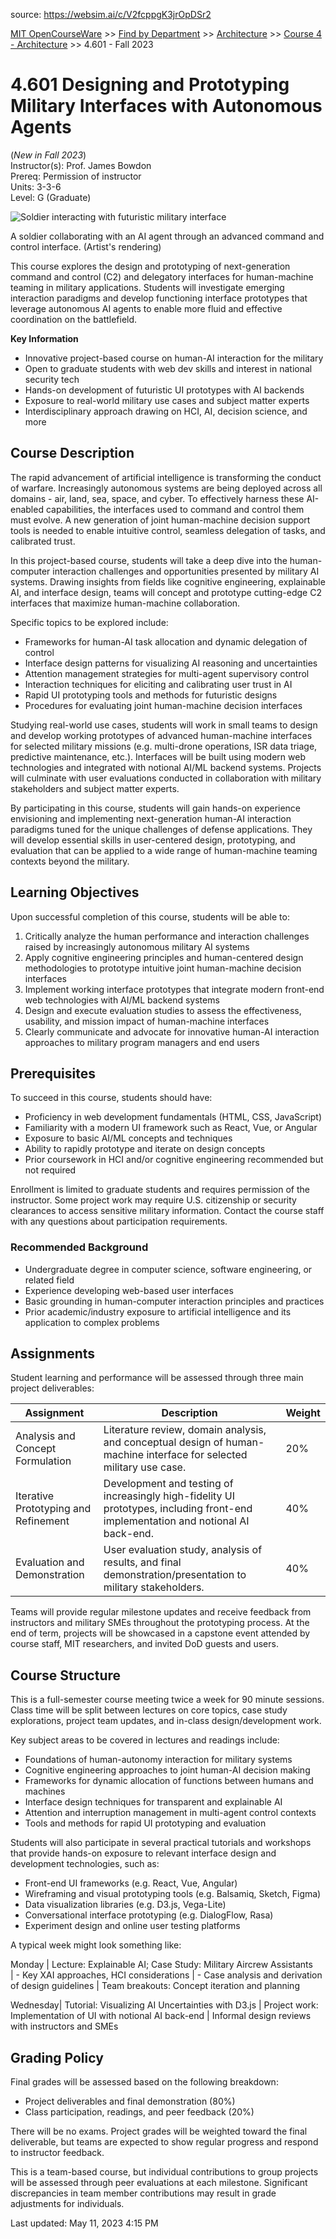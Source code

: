 source: https://websim.ai/c/V2fcppgK3jrOpDSr2

[MIT OpenCourseWare](https://ocw.mit.edu/) >> [Find by Department](https://ocw.mit.edu/find-by-department) >> [Architecture](https://ocw.mit.edu/course-lists/architecture) >> [Course 4 - Architecture](https://ocw.mit.edu/course/4) >> 4.601 - Fall 2023

# 4.601 Designing and Prototyping Military Interfaces with Autonomous Agents

(_New in Fall 2023_)  
Instructor(s): Prof. James Bowdon  
Prereq: Permission of instructor  
Units: 3-3-6  
Level: G (Graduate)

![Soldier interacting with futuristic military interface](https://images.unsplash.com/photo-1561344640-2453889cde5b?w=800)

A soldier collaborating with an AI agent through an advanced command and control interface. (Artist's rendering)

This course explores the design and prototyping of next-generation command and control (C2) and delegatory interfaces for human-machine teaming in military applications. Students will investigate emerging interaction paradigms and develop functioning interface prototypes that leverage autonomous AI agents to enable more fluid and effective coordination on the battlefield.

**Key Information**

- Innovative project-based course on human-AI interaction for the military
- Open to graduate students with web dev skills and interest in national security tech
- Hands-on development of futuristic UI prototypes with AI backends
- Exposure to real-world military use cases and subject matter experts
- Interdisciplinary approach drawing on HCI, AI, decision science, and more

## Course Description

The rapid advancement of artificial intelligence is transforming the conduct of warfare. Increasingly autonomous systems are being deployed across all domains - air, land, sea, space, and cyber. To effectively harness these AI-enabled capabilities, the interfaces used to command and control them must evolve. A new generation of joint human-machine decision support tools is needed to enable intuitive control, seamless delegation of tasks, and calibrated trust.

In this project-based course, students will take a deep dive into the human-computer interaction challenges and opportunities presented by military AI systems. Drawing insights from fields like cognitive engineering, explainable AI, and interface design, teams will concept and prototype cutting-edge C2 interfaces that maximize human-machine collaboration.

Specific topics to be explored include:

- Frameworks for human-AI task allocation and dynamic delegation of control
- Interface design patterns for visualizing AI reasoning and uncertainties
- Attention management strategies for multi-agent supervisory control
- Interaction techniques for eliciting and calibrating user trust in AI
- Rapid UI prototyping tools and methods for futuristic designs
- Procedures for evaluating joint human-machine decision interfaces

Studying real-world use cases, students will work in small teams to design and develop working prototypes of advanced human-machine interfaces for selected military missions (e.g. multi-drone operations, ISR data triage, predictive maintenance, etc.). Interfaces will be built using modern web technologies and integrated with notional AI/ML backend systems. Projects will culminate with user evaluations conducted in collaboration with military stakeholders and subject matter experts.

By participating in this course, students will gain hands-on experience envisioning and implementing next-generation human-AI interaction paradigms tuned for the unique challenges of defense applications. They will develop essential skills in user-centered design, prototyping, and evaluation that can be applied to a wide range of human-machine teaming contexts beyond the military.

## Learning Objectives

Upon successful completion of this course, students will be able to:

1. Critically analyze the human performance and interaction challenges raised by increasingly autonomous military AI systems
2. Apply cognitive engineering principles and human-centered design methodologies to prototype intuitive joint human-machine decision interfaces
3. Implement working interface prototypes that integrate modern front-end web technologies with AI/ML backend systems
4. Design and execute evaluation studies to assess the effectiveness, usability, and mission impact of human-machine interfaces
5. Clearly communicate and advocate for innovative human-AI interaction approaches to military program managers and end users

## Prerequisites

To succeed in this course, students should have:

- Proficiency in web development fundamentals (HTML, CSS, JavaScript)
- Familiarity with a modern UI framework such as React, Vue, or Angular
- Exposure to basic AI/ML concepts and techniques
- Ability to rapidly prototype and iterate on design concepts
- Prior coursework in HCI and/or cognitive engineering recommended but not required

Enrollment is limited to graduate students and requires permission of the instructor. Some project work may require U.S. citizenship or security clearances to access sensitive military information. Contact the course staff with any questions about participation requirements.

### Recommended Background

- Undergraduate degree in computer science, software engineering, or related field
- Experience developing web-based user interfaces
- Basic grounding in human-computer interaction principles and practices
- Prior academic/industry exposure to artificial intelligence and its application to complex problems

## Assignments

Student learning and performance will be assessed through three main project deliverables:

|Assignment|Description|Weight|
|---|---|---|
|Analysis and Concept Formulation|Literature review, domain analysis, and conceptual design of human-machine interface for selected military use case.|20%|
|Iterative Prototyping and Refinement|Development and testing of increasingly high-fidelity UI prototypes, including front-end implementation and notional AI back-end.|40%|
|Evaluation and Demonstration|User evaluation study, analysis of results, and final demonstration/presentation to military stakeholders.|40%|

Teams will provide regular milestone updates and receive feedback from instructors and military SMEs throughout the prototyping process. At the end of term, projects will be showcased in a capstone event attended by course staff, MIT researchers, and invited DoD guests and users.

## Course Structure

This is a full-semester course meeting twice a week for 90 minute sessions. Class time will be split between lectures on core topics, case study explorations, project team updates, and in-class design/development work.

Key subject areas to be covered in lectures and readings include:

- Foundations of human-autonomy interaction for military systems
- Cognitive engineering approaches to joint human-AI decision making
- Frameworks for dynamic allocation of functions between humans and machines
- Interface design techniques for transparent and explainable AI
- Attention and interruption management in multi-agent control contexts
- Tools and methods for rapid UI prototyping and evaluation

Students will also participate in several practical tutorials and workshops that provide hands-on exposure to relevant interface design and development technologies, such as:

- Front-end UI frameworks (e.g. React, Vue, Angular)
- Wireframing and visual prototyping tools (e.g. Balsamiq, Sketch, Figma)
- Data visualization libraries (e.g. D3.js, Vega-Lite)
- Conversational interface prototyping (e.g. DialogFlow, Rasa)
- Experiment design and online user testing platforms

A typical week might look something like:

Monday   | Lecture: Explainable AI; Case Study: Military Aircrew Assistants    
         |   - Key XAI approaches, HCI considerations
         |   - Case analysis and derivation of design guidelines
         | Team breakouts: Concept iteration and planning    

Wednesday| Tutorial: Visualizing AI Uncertainties with D3.js
         | Project work: Implementation of UI with notional AI back-end
         | Informal design reviews with instructors and SMEs

## Grading Policy

Final grades will be assessed based on the following breakdown:

- Project deliverables and final demonstration (80%)
- Class participation, readings, and peer feedback (20%)

There will be no exams. Project grades will be weighted toward the final deliverable, but teams are expected to show regular progress and respond to instructor feedback.

This is a team-based course, but individual contributions to group projects will be assessed through peer evaluations at each milestone. Significant discrepancies in team member contributions may result in grade adjustments for individuals.

Last updated: May 11, 2023 4:15 PM